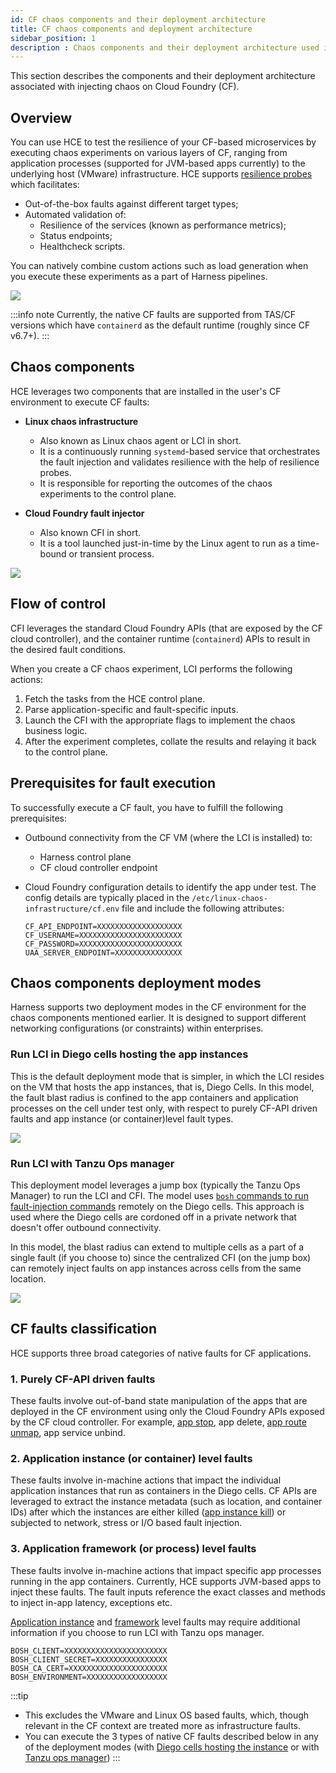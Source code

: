 ```yaml
---
id: CF chaos components and their deployment architecture
title: CF chaos components and deployment architecture
sidebar_position: 1
description : Chaos components and their deployment architecture used in CF fault injection
---
```


This section describes the components and their deployment architecture associated with injecting chaos on Cloud Foundry (CF).

## Overview

You can use HCE to test the resilience of your CF-based microservices by executing chaos experiments on various layers of CF, ranging from application processes (supported for JVM-based apps currently) to the underlying host (VMware) infrastructure.
HCE supports [resilience probes](/docs/chaos-engineering/features/probes/overview.md) which facilitates:
- Out-of-the-box faults against different target types;
- Automated validation of:
  - Resilience of the services (known as performance metrics);
  - Status endpoints;
  - Healthcheck scripts.

You can natively combine custom actions such as load generation when you execute these experiments as a part of Harness pipelines.

![](./static/images/test-resilience-1.png)

:::info note
Currently, the native CF faults are supported from TAS/CF versions which have `containerd` as the default runtime (roughly since CF v6.7+).
:::

## Chaos components

HCE leverages two components that are installed in the user's CF environment to execute CF faults:

- **Linux chaos infrastructure**
    - Also known as Linux chaos agent or LCI in short.
    - It is a continuously running `systemd`-based service that orchestrates the fault injection and validates resilience with the help of resilience probes.
    - It is responsible for reporting the outcomes of the chaos experiments to the control plane.

- **Cloud Foundry fault injector**
    - Also known CFI in short.
    - It is a tool launched just-in-time by the Linux agent to run as a time-bound or transient process.

![](./static/images/control-plane-2.png)

## Flow of control

CFI leverages the standard Cloud Foundry APIs (that are exposed by the CF cloud controller), and the container runtime (`containerd`) APIs to result in the desired fault conditions.

When you create a CF chaos experiment, LCI performs the following actions:
1. Fetch the tasks from the HCE control plane.
2. Parse application-specific and fault-specific inputs.
3. Launch the CFI with the appropriate flags to implement the chaos business logic.
4. After the experiment completes, collate the results and relaying it back to the control plane.

## Prerequisites for fault execution

To successfully execute a CF fault, you have to fulfill the following prerequisites:

- Outbound connectivity from the CF VM (where the LCI is installed) to:
    - Harness control plane
    - CF cloud controller endpoint

- Cloud Foundry configuration details to identify the app under test. The config details are typically placed in the `/etc/linux-chaos-infrastructure/cf.env` file and include the following attributes:

    ```
    CF_API_ENDPOINT=XXXXXXXXXXXXXXXXXXX
    CF_USERNAME=XXXXXXXXXXXXXXXXXXXXXXX
    CF_PASSWORD=XXXXXXXXXXXXXXXXXXXXXXX
    UAA_SERVER_ENDPOINT=XXXXXXXXXXXXXXX
    ```

## Chaos components deployment modes

Harness supports two deployment modes in the CF environment for the chaos components mentioned earlier. It is designed to support different networking configurations (or constraints) within enterprises.

### Run LCI in Diego cells hosting the app instances

This is the default deployment mode that is simpler, in which the LCI resides on the VM that hosts the app instances, that is, Diego Cells. In this model, the fault blast radius is confined to the app containers and application processes on the cell under test only, with respect to purely CF-API driven faults and app instance (or container)level fault types.

![](./static/images/deployment-model-3.png)


### Run LCI with Tanzu Ops manager

This deployment model leverages a jump box (typically the Tanzu Ops Manager) to run the LCI and CFI. The model uses [`bosh` commands to run fault-injection commands](https://community.pivotal.io/s/article/How-to-Run-Bash-Commands-via-BOSH?language=en_US) remotely on the Diego cells. This approach is used where the Diego cells are cordoned off in a private network that doesn't offer outbound connectivity.

In this model, the blast radius can extend to multiple cells as a part of a single fault (if you choose to) since the centralized CFI (on the jump box) can remotely inject faults on app instances across cells from the same location.

![](./static/images/deployment-tanzu-4.png)

## CF faults classification

HCE supports three broad categories of native faults for CF applications.

### 1. Purely CF-API driven faults

These faults involve out-of-band state manipulation of the apps that are deployed in the CF environment using only the Cloud Foundry APIs exposed by the CF cloud controller. For example, [app stop](/docs/chaos-engineering/chaos-faults/cloud-foundry/cf-app-stop.md), app delete, [app route unmap](/docs/chaos-engineering/chaos-faults/cloud-foundry/cf-app-route-unmap.md), app service unbind.

### 2. Application instance (or container) level faults

These faults involve in-machine actions that impact the individual application instances that run as containers in the Diego cells. CF APIs are leveraged to extract the instance metadata (such as location, and container IDs) after which the instances are either killed ([app instance kill](/docs/chaos-engineering/chaos-faults/cloud-foundry/cf-app-container-kill.md)) or subjected to network, stress or I/O based fault injection.

### 3. Application framework (or process) level faults

These faults involve in-machine actions that impact specific app processes running in the app containers. Currently, HCE supports JVM-based apps to inject these faults. The fault inputs reference the exact classes and methods to inject in-app latency, exceptions etc.

[Application instance](#application-instance-or-container-level-faults) and [framework](#application-framework-or-process-level-faults) level faults may require additional information if you choose to run LCI with Tanzu ops manager.

```
BOSH_CLIENT=XXXXXXXXXXXXXXXXXXXXXXX
BOSH_CLIENT_SECRET=XXXXXXXXXXXXXXXX
BOSH_CA_CERT=XXXXXXXXXXXXXXXXXXXXXX
BOSH_ENVIRONMENT=XXXXXXXXXXXXXXXXXX
```

:::tip
- This excludes the VMware and Linux OS based faults, which, though relevant in the CF context are treated more as infrastructure faults.
- You can execute the 3 types of native CF faults described below in any of the deployment modes (with [Diego cells hosting the instance](#run-lci-in-diego-cells-hosting-the-app-instances) or with [Tanzu ops manager](#run-lci-with-tanzu-ops-manager))
:::